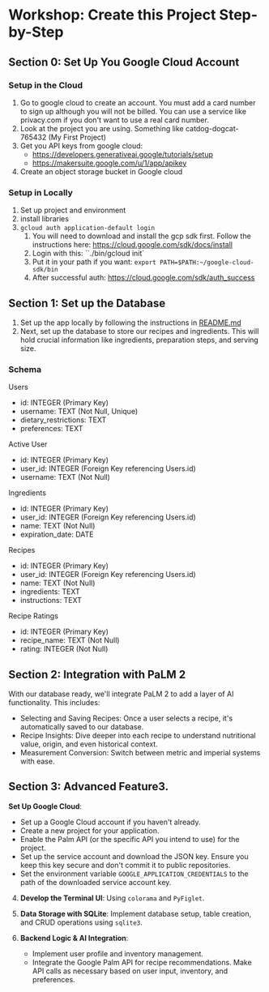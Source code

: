 # Workshop: Create this Project Step-by-Step

## Section 0: Set Up You Google Cloud Account

### Setup in the Cloud

1. Go to google cloud to create an account. You must add a card number to sign up although you will not be billed. You can use a service like privacy.com if you don't want to use a real card number.
2. Look at the project you are using. Something like catdog-dogcat-765432 (My First Project)
3. Get you API keys from google cloud: 
    - https://developers.generativeai.google/tutorials/setup
    - https://makersuite.google.com/u/1/app/apikey
4. Create an object storage bucket in Google cloud

### Setup in Locally

1. Set up project and environment
2. install libraries
3. `gcloud auth application-default login`
	1. You will need to download and install the gcp sdk first. Follow the instructions here: https://cloud.google.com/sdk/docs/install
	2. Login with this: ``./bin/gcloud init`
	3. Put it in your path if you want: `export PATH=$PATH:~/google-cloud-sdk/bin`
	4. After successful auth: https://cloud.google.com/sdk/auth_success

## Section 1: Set up the Database

1. Set up the app locally by following the instructions in [README.md](README.md)
2. Next, set up the database to store our recipes and ingredients. This will hold crucial information like ingredients, preparation steps, and serving size.

### Schema

Users

- id: INTEGER (Primary Key)
- username: TEXT (Not Null, Unique)
- dietary_restrictions: TEXT
- preferences: TEXT

Active User

- id: INTEGER (Primary Key)
- user_id: INTEGER (Foreign Key referencing Users.id)
- username: TEXT (Not Null)

Ingredients

- id: INTEGER (Primary Key)
- user_id: INTEGER (Foreign Key referencing Users.id)
- name: TEXT (Not Null)
- expiration_date: DATE

Recipes

- id: INTEGER (Primary Key)
- user_id: INTEGER (Foreign Key referencing Users.id)
- name: TEXT (Not Null)
- ingredients: TEXT
- instructions: TEXT

Recipe Ratings

- id: INTEGER (Primary Key)
- recipe_name: TEXT (Not Null)
- rating: INTEGER (Not Null)

## Section 2: Integration with PaLM 2

With our database ready, we'll integrate PaLM 2 to add a layer of AI functionality. This includes:

- Selecting and Saving Recipes: Once a user selects a recipe, it's automatically saved to our database.
- Recipe Insights: Dive deeper into each recipe to understand nutritional value, origin, and even historical context.
- Measurement Conversion: Switch between metric and imperial systems with ease.

## Section 3: Advanced Feature3.

**Set Up Google Cloud**:
   - Set up a Google Cloud account if you haven't already.
   - Create a new project for your application.
   - Enable the Palm API (or the specific API you intend to use) for the project.
   - Set up the service account and download the JSON key. Ensure you keep this key secure and don't commit it to public repositories.
   - Set the environment variable `GOOGLE_APPLICATION_CREDENTIALS` to the path of the downloaded service account key.

4. **Develop the Terminal UI**: Using `colorama` and `PyFiglet`.

5. **Data Storage with SQLite**: Implement database setup, table creation, and CRUD operations using `sqlite3`.

6. **Backend Logic & AI Integration**:
   - Implement user profile and inventory management.
   - Integrate the Google Palm API for recipe recommendations. Make API calls as necessary based on user input, inventory, and preferences.